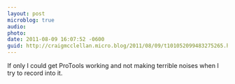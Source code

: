 ```yaml
---
layout: post
microblog: true
audio: 
photo: 
date: 2011-08-09 16:07:52 -0600
guid: http://craigmcclellan.micro.blog/2011/08/09/t101052099483275265.html
---
```

If only I could get ProTools working and not making terrible noises when I try to record into it.
